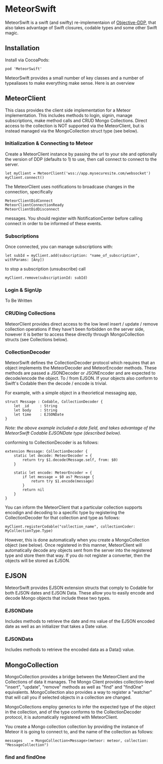 # MeteorSwift

MeteorSwift is a swift (and swifty) re-implementaion of [Objective-DDP](https://github.com/boundsj/ObjectiveDDP), that also takes advantage of Swift closures, codable types and some other Swift magic.

## Installation 
Install via CocoaPods:

    
    pod 'MeteorSwift'
    

MeteorSwift provides a small number of key classes and a number of typealiases to make everything make sense. Here is an overview

## MeteorClient

This class provides the client side implementation for a Meteor implementation.  This includes methods to login, signin, manage subscriptions, make method calls and CRUD Mongo Collections. Direct access to the collection is NOT supported via the MeteorClient, but is instead managed via the MongoCollection struct type (see below).

### Initialization & Connecting to Meteor

Create a MeteorClient instance by passing the url to your site and optionally the version of DDP (defaults to 1) to use, then call connect to connect to the server.


    let myClient = MeteorClient('wss://app.mysecuresite.com/websocket')
    myClient.connect()


The MeteorClient uses notifications to broadcase changes in the connection, specifically

    
    MeteorClientDidConnect
    MeteorClientConnectionReady
    MeteorClientDidDisconnect

messages. You should register with NotificationCenter before calling connect in order to be informed of these events.

### Subscriptions

Once connected, you can manage subscriptions with:

    
    let subId = myClient.add(subscription: "name_of_subscription", withParams: [Any])
    
to stop a subscription (unsubscribe) call

    
    myClient.remove(subscriptionId: subId)
    

### Login & SignUp

To Be Written

### CRUDing Collections

MeteorClient provides direct access to the low level insert / update / remove collection operations if they have't been forbidden on the server side, however it is better to access these directly through MongoCollection structs (see Collections below).

### CollectionDecoder

MeteorSwift defines the CollectionDecoder protocol which requires that an object implements the MeteorDecoder and MeteorEncoder methods. These methods are passed a JSONDecoder or JSONEncoder and are expected to decode/encode the object. To / from EJSON. If your objects also conform to Swift's Codable then the decode / encode is trivial.

For example, with a simple object in a theorietical messaging app,


    struct Message : Codable, CollectionDecoder {
        let _id     : String
        let body    : String
        let time    : EJSONDate
    }


*Note: the above example included a date field, and takes advantage of the MeteorSwift Codable EJSONDate type (described below).*

conforming to CollectionDecoder is as follows:


    extension Message: CollectionDecoder { 
        static let decode: MeteorDecoder = {
            return try $1.decode(Message.self, from: $0)
        }
        
        static let encode: MeteorEncoder = {
            if let message = $0 as? Message {
                return try $1.encode(message)
            }
            return nil
        }
    }


You can inform the MeteorClient that a particular collection supports encodign and decoding to a specific type by registering the CollectionDecoder for that collection and type as follows:

    myClient.registerCodable("collection_name", collectionCoder: MyCollectionType.Type)

However, this is done automatically when you create a MongoCollection object (see below). Once registered in this manner, MeteorClient will automatically decode any objects sent from the server into the registered type and store them that way. If you do not register a converter, then the objects will be stored as EJSON. 

## EJSON

MeteorSwift provides EJSON extension structs that comply to Codable for both EJSON dates and EJSON Data. These allow you to easily encode and decode Mongo objects that include these two types.

### EJSONDate

Includes methods to retrieve the date and ms value of the EJSON encoded date as well as an initializer that takes a Date value. 

### EJSONData

Includes methods to retrieve the encoded data as a Data() value. 

## MongoCollection

MongoCollection  provides a bridge between the MeteorClient and the Collections of data it manages. The Mongo Client provides collection-level "insert", "update", "remove" methods as well as "find" and "findOne" equivalents. MongoCollection also provides a way to register a "watcher" that will call you if selected objects in a collection are changed.

MongoCollections employ generics to infer the expected type of the object in the collection, and of the type conforms to the CollectionDecoder protocol, it is automatically registered with MeteorClient.

You create a Mongo collection collection by providing the instance of Meteor it is going to connect to, and the name of the collection as follows:

    messages    = MongoCollection<Message>(meteor: meteor, collection: "MessageCollection")


### find and findOne















